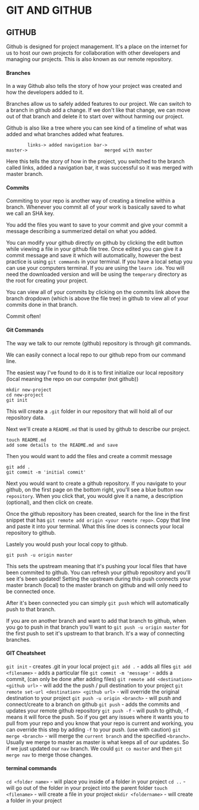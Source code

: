# GIT AND GITHUB
## GITHUB

Github is designed for project management. It's a place on the internet for us to host our own projects for collaboration with other developers and managing our projects. This is also known as our remote repository.

#### Branches
In a way Github also tells the story of how your project was created and how the developers added to it.

Branches allow us to safely added features to our project. We can switch to a branch in github add a change. If we don't like that change, we can move out of that branch and delete it to start over without harming our project.

Github is also like a tree where you can see kind of a timeline of what was added and what branches added what features.
```
        links-> added navigation bar-> 
master->                             merged with master
```

Here this tells the story of how in the project, you switched to the branch called links, added a navigation bar, it was successful so it was merged with master branch.

#### Commits

Commiting to your repo is another way of creating a timeline within a branch. Whenever you commit all of your work is basically saved to what we call an SHA key.

You add the files you want to save to your commit and give your commit a message describing a summerized detail on what you added.

You can modify your github directly on github by clicking the edit button while viewing a file in your github file tree. Once edited you can give it a commit message and save it which will automatically, however the best practice is using `git commands` in your terminal. If you have a local setup you can use your computers terminal. If you are using the `learn ide`. You will need the downloaded version and will be using the `temperary` directory as the root for creating your project.

You can view all of your commits by clicking on the commits link above the branch dropdown (which is above the file tree) in github to view all of your commits done in that branch.

Commit often!

#### Git Commands

The way we talk to our remote (github) repository is through git commands.

We can easily connect a local repo to our github repo from our command line.

The easiest way I've found to do it is to first initialize our local repository (local meaning the repo on our computer (not github))

```
mkdir new-project
cd new-project
git init
```

This will create a `.git` folder in our repository that will hold all of our repository data.

Next we'll create a `README.md` that is used by github to describe our project.

```
touch README.md
add some details to the README.md and save
```

Then you would want to add the files and create a commit message

```
git add .
git commit -m 'initial commit'
```

Next you would want to create a github repository. If you navigate to your github, on the first page on the bottom right, you'll see a blue button `new repository`. When you click that, you would give it a name, a description (optional), and then click on create.

Once the github repository has been created, search for the line in the first snippet that has `git remote add origin <your remote repo>`. Copy that line and paste it into your terminal. What this line does is connects your local repository to github.

Lastely you would push your local copy to github.

```
git push -u origin master
```

This sets the upstream meaning that it's pushing your local files that have been commited to github. You can refresh your github repository and you'll see it's been updated! Setting the upstream during this push connects your master branch (local) to the master branch on github and will only need to be connected once. 

After it's been connected you can simply `git push` which will automatically push to that branch.

If you are on another branch and want to add that branch to github, when you go to push in that branch you'll want to `git push -u origin master` for the first push to set it's upstream to that branch. It's a way of connecting branches.

#### GIT Cheatsheet

`git init` - creates .git in your local project
`git add .` - adds all files
`git add <filename>` - adds a particular file
`git commit -m 'message'` - adds a commit, (can only be done after adding files)
`git remote add <destination> <github url>` - will add the the push / pull destination to your project
`git remote set-url <destination> <github url>` - will override the original destination to your project
`git push -u origin <branch>` - will push and connect/create to a branch on github
`git push` - adds the commits and updates your remote github repository
`git push -f` - will push to github, -f means it will force the push. So if you get any issues where it wants you to pull from your repo and you know that your repo is current and working, you can override this step by adding `-f` to your push. (use with caution)
`git merge <branch>` - will merge the `current branch` and the specified `<branch>`. Usually we merge to master as master is what keeps all of our updates. So if we just updated our `nav` branch. We could `git co master` and then `git merge nav` to merge those changes.

#### terminal commands
`cd <folder name>` - will place you inside of a folder in your project
`cd ..` - will go out of the folder in your project into the parent folder
`touch <filename>` - will create a file in your project
`mkdir <foldername>` - will create a folder in your project